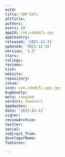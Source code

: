 ```yaml
---
wsId: 
title: CDM DeFi
altTitle: 
authors: 
users: 10
appId: com.cdmdefi.app
appCountry: 
released: '2021-12-31'
updated: '2021-12-31'
version: '1.3'
stars: 
ratings: 
reviews: 
size: 
website: 
repository: 
issue: 
icon: com.cdmdefi.app.jpg
bugbounty: 
meta: removed
verdict: fewusers
appHashes: 
date: '2023-03-21'
signer: 
reviewArchive: 
twitter: 
social: 
redirect_from: 
developerName: 
features: 

---
```


